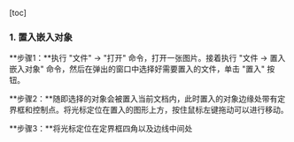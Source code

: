 [toc]

### 1. 置入嵌入对象

**步骤1：**执行 "文件" -> "打开" 命令，打开一张图片。接着执行 "文件 -> 置入嵌入对象" 命令，然后在弹出的窗口中选择好需要置入的文件，单击 "置入" 按钮。

**步骤2：**随即选择的对象会被置入当前文档内，此时置入的对象边缘处带有定界框和控制点。将光标定位在置入的图形上方，按住鼠标左键拖动可以进行移动。

**步骤3：**将光标定位在定界框四角以及边线中间处